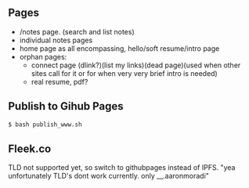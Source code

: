 ## Pages

- /notes page. (search and list notes)
- individual notes pages
- home page as all encompassing, hello/soft resume/intro page
- orphan pages:
  - connect page (dlink?)(list my links)(dead page)(used when other sites call for it or for when very very brief intro is needed)
  - real resume, pdf?

## Publish to Gihub Pages

```bash
$ bash publish_www.sh
```

## Fleek.co
TLD not supported yet, so switch to githubpages instead of IPFS.
"yea unfortunately TLD's dont work currently. only __.aaronmoradi" 